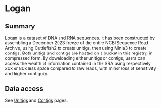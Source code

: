 # Logan

## Summary

Logan is a dataset of DNA and RNA sequences. It has been constructed by assembling a December 2023 freeze of the entire NCBI Sequence Read Archive, using Cuttlefish2 to create unitigs, then using Minia3 to create contigs. Both unitigs and contigs are hosted on a bucket in this registry, in compressed form. By downloading either unitigs or contigs, users can access the wealth of information contained in the SRA using respectively 20x or 80x less space compared to raw reads, with minor loss of sensitivity and higher contiguity.

## Data access

See [Unitigs](Unitigs.md) and [Contigs](Contigs.md) pages.
